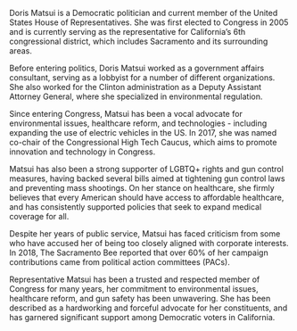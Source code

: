 Doris Matsui is a Democratic politician and current member of the United States House of Representatives. She was first elected to Congress in 2005 and is currently serving as the representative for California’s 6th congressional district, which includes Sacramento and its surrounding areas.

Before entering politics, Doris Matsui worked as a government affairs consultant, serving as a lobbyist for a number of different organizations. She also worked for the Clinton administration as a Deputy Assistant Attorney General, where she specialized in environmental regulation.

Since entering Congress, Matsui has been a vocal advocate for environmental issues, healthcare reform, and technologies - including expanding the use of electric vehicles in the US. In 2017, she was named co-chair of the Congressional High Tech Caucus, which aims to promote innovation and technology in Congress.

Matsui has also been a strong supporter of LGBTQ+ rights and gun control measures, having backed several bills aimed at tightening gun control laws and preventing mass shootings. On her stance on healthcare, she firmly believes that every American should have access to affordable healthcare, and has consistently supported policies that seek to expand medical coverage for all.

Despite her years of public service, Matsui has faced criticism from some who have accused her of being too closely aligned with corporate interests. In 2018, The Sacramento Bee reported that over 60% of her campaign contributions came from political action committees (PACs).

Representative Matsui has been a trusted and respected member of Congress for many years, her commitment to environmental issues, healthcare reform, and gun safety has been unwavering. She has been described as a hardworking and forceful advocate for her constituents, and has garnered significant support among Democratic voters in California.
